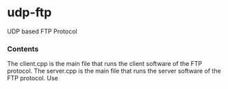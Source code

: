 # udp-ftp
UDP based FTP Protocol

### Contents
The client.cpp is the main file that runs the client software of the FTP protocol.
The server.cpp is the main file that runs the server software of the FTP protocol.
Use
